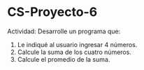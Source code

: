 # CS-Proyecto-6
Actividad: Desarrolle un programa que:
1. Le indiqué al usuario ingresar 4 números.
2. Calcule la suma de los cuatro números.
3. Calcule el promedio de la suma.